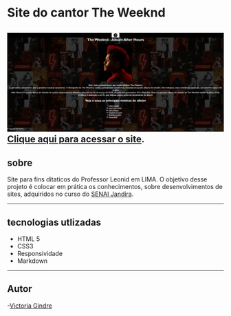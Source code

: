 # Site do cantor The Weeknd


![](./img/Capturar.PNG)
[Clique aqui para acessar o site](https://github.com/vickr-g/projeto-site-the-weeknd).
---
## sobre

Site para fins ditaticos do Professor Leonid em LIMA.
O objetivo desse projeto é colocar em prática os conhecimentos, sobre desenvolvimentos de sites, adquiridos no curso do [SENAI Jandira](https://jandira.sp.senai.br/).

---
## tecnologias utlizadas
- HTML 5
- CSS3
- Responsividade
- Markdown

---
## Autor
-[Victoria Gindre](https://github.com/vickr-g)